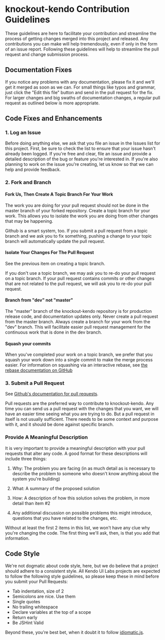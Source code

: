 # knockout-kendo Contribution Guidelines

These guidelines are here to facilitate your contribution and streamline the process of getting changes merged into this project and released. Any contributions you can make will help tremendously, even if only in the form of an issue report. Following these guidelines will help to streamline the pull request and change submission process.

## Documentation Fixes

If you notice any problems with any documentation, please fix it and we'll get it merged as soon as we can. For small things like typos and grammar, just click the "Edit this file" button and send in the pull request for the fix. For larger changes and big swaths of documentation changes, a regular pull request as outlined below is more appropriate.

## Code Fixes and Enhancements

### 1. Log an Issue

Before doing anything else, we ask that you file an issue in the Issues list for this project. First, be sure to check the list to ensure that your issue hasn't already been logged. If you're free and clear, file an issue and provide a detailed description of the bug or feature you're interested in. If you're also planning to work on the issue you're creating, let us know so that we can help and provide feedback.

### 2. Fork and Branch

#### Fork Us, Then Create A Topic Branch For Your Work

The work you are doing for your pull request should not be done in the master branch of your forked repository. Create a topic branch for your work. This allows you to isolate the work you are doing from other changes that may be happening.

Github is a smart system, too. If you submit a pull request from a topic branch and we ask you to fix something, pushing a change to your topic branch will automatically update the pull request. 

#### Isolate Your Changes For The Pull Request

See the previous item on creating a topic branch.

If you don't use a topic branch, we may ask you to re-do your pull request on a topic branch. If your pull request contains commits or other changes that are not related to the pull request, we will ask you to re-do your pull request.

#### Branch from "dev" not "master"

The "master" branch of the knockout-kendo repository is for production release code, and documentation updates only. Never create a pull request from the master branch. Always create a branch for your work from the "dev" branch. This will facilitate easier pull request management for the continuous work that is done in the dev branch.

#### Squash your commits

When you've completed your work on a topic branch, we prefer that you squash your work down into a single commit to make the merge process easier. For information on squashing via an interactive rebase, see [the rebase documentation on GitHub](https://help.github.com/articles/interactive-rebase)

### 3. Submit a Pull Request

See [Github's documentation for pull requests](https://help.github.com/articles/using-pull-requests).

Pull requests are the preferred way to contribute to knockout-kendo. Any time you can send us a pull request with the changes that you want, we will have an easier time seeing what you are trying to do. But a pull request in itself is not usually sufficient. There needs to be some context and purpose with it, and it should be done against specific branch.

### Provide A Meaningful Description

It is very important to provide a meaningful description with your pull requests that alter any code. A good format for these descriptions will include three things:

1. Why: The problem you are facing (in as much detail as is necessary to describe the problem to someone who doesn't know anything about the system you're building)

2. What: A summary of the proposed solution

3. How: A description of how this solution solves the problem, in more detail than item #2

4. Any additional discussion on possible problems this might introduce, questions that you have related to the changes, etc.

Without at least the first 2 items in this list, we won't have any clue why you're changing the code. The first thing we'll ask, then, is that you add that information.

## Code Style

We're not dogmatic about code style, here, but we do believe that a project should adhere to a consistent style. All Kendo UI Labs projects are expected to follow the following style guidelines, so please keep these in mind before you submit your Pull Requests:

- Tab indentation, size of 2
- Semicolons are nice. Use them
- Single quotes
- No trailing whitespace
- Declare variables at the top of a scope
- Return early
- Be JSHint Valid

Beyond these, you're best bet, when it doubt it to follow [idiomatic.js](https://github.com/rwldrn/idiomatic.js). 